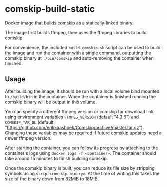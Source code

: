 # comskip-build-static
Docker image that builds [comskip](https://github.com/erikkaashoek/Comskip) as a statically-linked binary.

The image first builds ffmpeg, then uses the ffmpeg libraries to build comskip.

For convenience, the included `build-comskip.sh` script can be used to build the image and run the container with a single command, outputting the comskip binary at `./bin/comskip` and auto-removing the container when finished.

## Usage
After building the image, it should be run with a local volume bind mounted to `/build/bin` in the container. When the container is finished running the comskip binary will be output in this volume.

You can specify a different ffmpeg version or comskip tar download link using environment variables `FFMPEG_VERSION` (default "4.3.6") and `COMSKIP_TAR_DL` (default "https://github.com/erikkaashoek/Comskip/archive/master.tar.gz"). Changing these variables may be required if future comskip updates need a newer ffmpeg version.

After starting the container, you can follow its progress by attaching to the container's logs using `docker logs -f <container>`. The container should take around 15 minutes to finish building comskip.

Once the comskip binary is built, you can reduce its file size by stripping symbols using `strip <comskip binary>`. At the time of writing this takes the size of the binary down from 82MiB to 18MiB.
